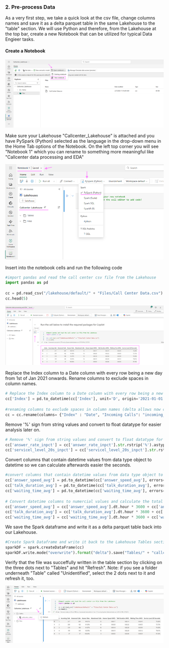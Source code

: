 ### 2. Pre-process Data
As a very first step, we take a quick look at the csv file, change columns names and save it as a delta parquet table in the same Lakehouse to the "table" section. We will use Python and therefore, from the Lakehouse at the top bar, create a new Notebook that can be utilized for typical Data Engieer tasks.

#### Create a Notebook

![alt_text](media/4NewNotebook.png)

Make sure your Lakehouse "Callcenter_Lakehouse" is attached and you have PySpark (Python) selected as the language in the drop-down menu in the Home Tab options of the Notebook. On the left top corner you will see "Notebook 1" which you can rename to something more meaningful like "Callcenter data processing and EDA"

![alt text](media/5RenameNotebook.png)

Insert into the notebook cells and run the following code

```Python
#import pandas and read the call center csv file from the Lakehouse
import pandas as pd

cc = pd.read_csv("/lakehouse/default/" + "Files/Call Center Data.csv")
cc.head(5)
```


![alt text](media/6Notebookrun.png)

Replace the Index column to a Date column with every row being a new day from 1st of Jan 2021 onwards. Rename columns to exclude spaces in column names.
```Python
# Replace the Index column to a Date column with every row being a new day from 1st of Jan 2021 onwards
cc['Index'] = pd.to_datetime(cc['Index'], unit='D', origin='2021-01-01')

#renaming columns to exclude spaces in column names (delta allows now column name spaces and special characters when enabling column mapping on a delta table but we work with dataframes before saving as delta table)
cc = cc.rename(columns= {"Index" : "Date", "Incoming Calls": "incoming_calls", "Answered Calls": "answered_calls", "Answer Rate": "answer_rate_inpct", "Abandoned Calls": "abandoned_calls", "Answer Speed (AVG)": "answer_speed_avg", "Talk Duration (AVG)": "talk_duration_avg", "Waiting Time (AVG)": "waiting_time_avg", "Service Level (20 Seconds)": "servicel_level_20s_inpct"})
```

Remove '%' sign from string values and convert to float datatype for easier analysis later on.
```Python
# Remove '%' sign from string values and convert to float datatype for easier analysis later
cc['answer_rate_inpct'] = cc['answer_rate_inpct'].str.rstrip('%').astype(float)
cc['servicel_level_20s_inpct'] = cc['servicel_level_20s_inpct'].str.rstrip('%').astype(float)
```

Convert columns that contain datetime values from data type object to datetime so we can calculate afterwards easier the seconds.
```Python
#convert columns that contain datetime values from data type object to datetime so we can calculate afterwards easier the seconds
cc['answer_speed_avg'] = pd.to_datetime(cc['answer_speed_avg'], errors='coerce')
cc['talk_duration_avg'] = pd.to_datetime(cc['talk_duration_avg'], errors='coerce')
cc['waiting_time_avg'] = pd.to_datetime(cc['waiting_time_avg'], errors='coerce')

# Convert datetime columns to numercial values and calculate the total seconds
cc['answer_speed_avg'] = cc['answer_speed_avg'].dt.hour * 3600 + cc['answer_speed_avg'].dt.minute * 60 + cc['answer_speed_avg'].dt.second
cc['talk_duration_avg'] = cc['talk_duration_avg'].dt.hour * 3600 + cc['talk_duration_avg'].dt.minute * 60 + cc['talk_duration_avg'].dt.second
cc['waiting_time_avg'] = cc['waiting_time_avg'].dt.hour * 3600 + cc['waiting_time_avg'].dt.minute * 60 + cc['waiting_time_avg'].dt.second
```

We save the Spark dataframe and write it as a delta parquet table back into our Lakehouse.
```Python
#Create Spark Dataframe and write it back to the Lakehouse Tables section for PBI reporting later on
sparkDF = spark.createDataFrame(cc)
sparkDF.write.mode("overwrite").format("delta").save("Tables/" + "callcenter_silver")
```


Verify that the file was succeffully written in the table section by clicking on the three dots next to "Tables" and hit "Refresh". 
Note: if you see a folder underneath "Table" called "Unidentified", select the 2 dots next to it and refresh it, too.

![alt text](media/7verifytable.png)
